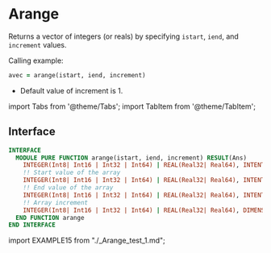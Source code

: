 # Arange

Returns a vector of integers (or reals) by specifying `istart`,  `iend`,  and `increment` values.

Calling example:

```fortran
avec = arange(istart, iend, increment)
```

- Default value of increment is 1.

import Tabs from '@theme/Tabs';
import TabItem from '@theme/TabItem';

## Interface

<Tabs>
<TabItem value="interface" label="܀ Interface" default>

```fortran
INTERFACE
  MODULE PURE FUNCTION arange(istart, iend, increment) RESULT(Ans)
    INTEGER(Int8| Int16 | Int32 | Int64) | REAL(Real32| Real64), INTENT(IN) :: istart
    !! Start value of the array
    INTEGER(Int8| Int16 | Int32 | Int64) | REAL(Real32| Real64), INTENT(IN) :: iend
    !! End value of the array
    INTEGER(Int8| Int16 | Int32 | Int64) | REAL(Real32| Real64), INTENT(IN), OPTIONAL :: increment
    !! Array increment
    INTEGER(Int8| Int16 | Int32 | Int64) | REAL(Real32| Real64), DIMENSION(:), ALLOCATABLE :: Ans
  END FUNCTION arange
END INTERFACE
```

</TabItem>

<TabItem value="example" label="️܀ See example">

import EXAMPLE15 from "./_Arange_test_1.md";

<EXAMPLE15 />

</TabItem>

<TabItem value="close" label="↢ ">

</TabItem>
</Tabs>
